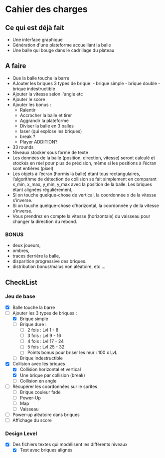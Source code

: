 # Cahier des charges 


## Ce qui est déjà fait 

- Une interface graphique
- Génération d'une plateforme accueillant la balle
- Une balle qui bouge dans le cadrillage du plateau


## A faire 

 - Que la balle touche la barre
 - AJouter les briques 3 types de brique:
        - brique simple
        - brique double
        - brique indestructible    
 - Ajouter la vitesse selon l'angle etc
 - Ajouter le score
 - Ajouter les bonus :
    - Ralentir
     - Accrocher la balle et tirer
     - Aggrandir la plateforme
     - Diviser la balle en 3 balles
     - laser (qui explose les briques)
     - break ?
     - Player ADDITION? 
 - 33 rounds
 - Niveaux stocker sous forme de texte
 - Les données de la balle (position, direction, vitesse) seront calculé et stockés en réel pour plus de précision, même si les positions à l’écran sont entières (pixel)
 - Les objets à l’écran (hormis la balle) étant tous rectangulaires, l’algorithme de détection de collision se fait simplement en comparant x_min, x_max, y_min, y_max avec la position de la balle. Les briques étant alignées régulièrement,
 - Si on touche quelque-chose de vertical, la coordonnée x de la vitesse s’inverse.
 - Si on touche quelque-chose d’horizontal, la coordonnée y de la vitesse s’inverse.
 - Vous prendrez en compte la vitesse (horizontale) du vaisseau pour changer la direction du rebond.

### BONUS 
-  deux joueurs,
-   ombres,
-  traces derrière la balle,
-   disparition progressive des briques.
-   distribution bonus/malus non aléatoire, etc ...

## CheckList
### Jeu de base
- [x] Balle touche la barre
- [ ] Ajouter les 3 types de briques :
	- [x] Brique simple
	- [ ] Brique dure :
		- [ ] 2 fois : Lvl 1 - 8
		- [ ] 3 fois : Lvl 9 - 16
		- [ ] 4 fois : Lvl 17 - 24
		- [ ] 5 fois : Lvl 25 - 32
		- [ ] Points bonus pour briser les mur : 100 x LvL
	- [ ] Brique indestructible
- [x] Collision avec les briques
	- [x] Collision horizontal et vertical
 	- [x] Une brique par collision (break)
  	- [ ] Collision en angle  
- [ ] Récupérer les coordonnées sur le sprites
	- [ ] Brique couleur fade
 	- [ ] Power-Up
  	- [ ] Map
  	- [ ] Vaisseau 
- [ ] Power-up aléatoire dans briques
- [ ] Affichage du score

### Design Level
- [x] Des fichiers textes qui modélisent les différents niveaux
	- [x] Test avec briques alignés
